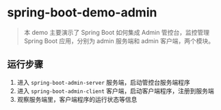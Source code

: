 # spring-boot-demo-admin

> 本 demo 主要演示了 Spring Boot 如何集成 Admin 管控台，监控管理 Spring Boot 应用，分别为 admin 服务端和 admin 客户端，两个模块。

## 运行步骤

1. 进入 `spring-boot-admin-server` 服务端，启动管控台服务端程序
2. 进入 `spring-boot-admin-client` 客户端，启动客户端程序，注册到服务端
3. 观察服务端里，客户端程序的运行状态等信息

